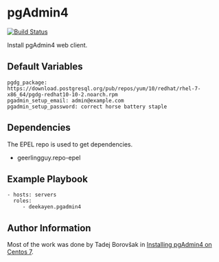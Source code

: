 pgAdmin4
========

[![Build Status](https://travis-ci.org/deekayen/ansible-role-pgadmin4.svg?branch=master)](https://travis-ci.org/deekayen/ansible-role-pgadmin4)

Install pgAdmin4 web client.

Default Variables
-----------------

```
pgdg_package: https://download.postgresql.org/pub/repos/yum/10/redhat/rhel-7-x86_64/pgdg-redhat10-10-2.noarch.rpm
pgadmin_setup_email: admin@example.com
pgadmin_setup_password: correct horse battery staple
```

Dependencies
------------

The EPEL repo is used to get dependencies.

 * geerlingguy.repo-epel

Example Playbook
----------------

    - hosts: servers
      roles:
         - deekayen.pgadmin4


Author Information
------------------

Most of the work was done by Tadej Borovšak in [Installing pgAdmin4 on Centos 7](https://tech.xlab.si/posts/installing-pgadmin4-on-centos-7/).
